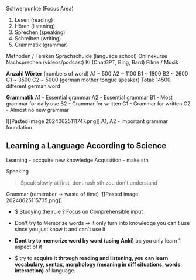 Schwerpunkte (Focus Area)
1. Lesen (reading)
2. Hören (listening)
3. Sprechen (speaking)
4. Schreiben (writing)
5. Grammatik (grammar)


Methoden / Teniken
	Sprachschulde (language school)
	Onlinekurse 
	Nachsprechen (videos/podcast)
	KI (ChatGPT, Bing, Bard)
	Filme / Musik

**Anzahl Wörter** (numbers of word)
A1 ~ 500
A2 ~ 1100
B1 ~ 1800
B2 ~ 2600
C1 ~ 3500
C2 ~ 5000 (german mother tongue speaker)
Total: 14500 different german word

**Grammatik**
A1 - Essential grammar
A2 - Essential grammar
B1 - Most grammar for daily use
B2 - Grammar for written
C1 - Grammar for written
C2 - Almost no new grammar

![[Pasted image 20240625111747.png]]
A1, A2 - important grammar foundation

## Learning a Language According to Science
Learning - accquire new knowledge
Acquisition - make sth 

Speaking
>Speak slowly at first, dont rush sth zou don't understand

Grammar (remember -> waste of time)
![[Pasted image 20240625115735.png]]
+ $ Studying the rule ?  Focus on Comprehensible input
	
+ Don't try to Memorize words -> it only turn into knowledge you can't use since you just know it and can't use it.
	
+ **Dont try to memorize word by word (using Anki)** bc you only learn 1 aspect of it 

+ $ try to **acquire it through reading and listening, you can learn vocabulary, syntax, morphology (meaning in diff situations, words interaction)** of language.

